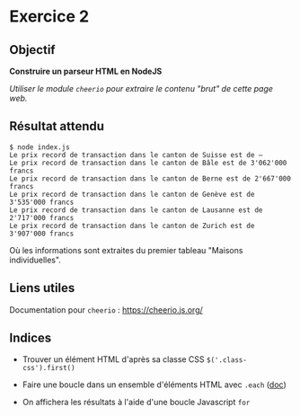 # Exercice 2

## Objectif

**Construire un parseur HTML en NodeJS**

_Utiliser le module `cheerio` pour extraire le contenu "brut" de cette page web._

## Résultat attendu

```
$ node index.js
Le prix record de transaction dans le canton de Suisse est de –
Le prix record de transaction dans le canton de Bâle est de 3'062'000 francs
Le prix record de transaction dans le canton de Berne est de 2'667'000 francs
Le prix record de transaction dans le canton de Genève est de 3'535'000 francs
Le prix record de transaction dans le canton de Lausanne est de 2'717'000 francs
Le prix record de transaction dans le canton de Zurich est de 3'907'000 francs
```

Où les informations sont extraites du premier tableau "Maisons individuelles".

## Liens utiles

Documentation pour `cheerio` : https://cheerio.js.org/


## Indices

- Trouver un élément HTML d'après sa classe CSS `$('.class-css').first()`

- Faire une boucle dans un ensemble d'éléments HTML avec `.each` ([doc](https://www.npmjs.com/package/cheerio#each-functionindex-element-))

- On affichera les résultats à l'aide d'une boucle Javascript `for`

